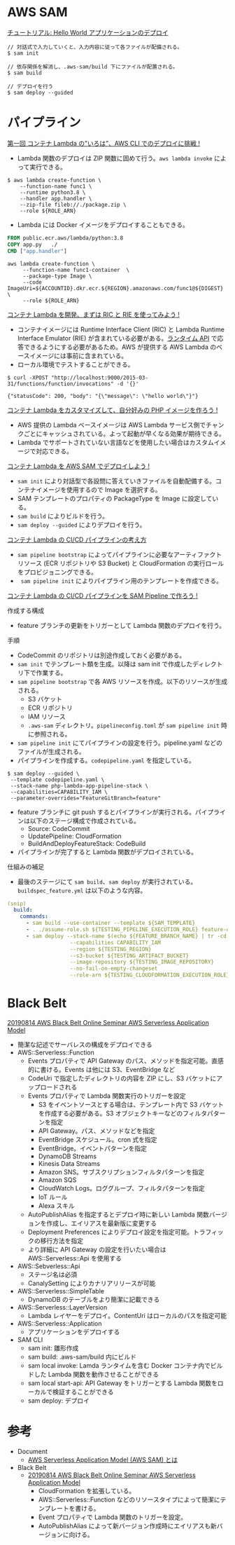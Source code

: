 
# AWS SAM

[チュートリアル: Hello World アプリケーションのデプロイ](https://docs.aws.amazon.com/ja_jp/serverless-application-model/latest/developerguide/serverless-getting-started-hello-world.html)

```
// 対話式で入力していくと、入力内容に従って各ファイルが配備される。
$ sam init

// 依存関係を解消し、.aws-sam/build 下にファイルが配置される。
$ sam build

// デプロイを行う
$ sam deploy --guided
```


# パイプライン

[第一回 コンテナ Lambda の”いろは”、AWS CLI でのデプロイに挑戦 !](https://aws.amazon.com/jp/builders-flash/202103/new-lambda-container-development/)

* Lambda 関数のデプロイは ZIP 関数に固めて行う。```aws lambda invoke``` によって実行できる。
```shell
$ aws lambda create-function \
    --function-name func1 \
    --runtime python3.8 \
    --handler app.handler \
    --zip-file fileb://./package.zip \
    --role ${ROLE_ARN} 
```
* Lambda には Docker イメージをデプロイすることもできる。
```Dockerfile
FROM public.ecr.aws/lambda/python:3.8
COPY app.py   ./
CMD ["app.handler"]  
```

```shell
aws lambda create-function \
     --function-name func1-container  \
     --package-type Image \
     --code ImageUri=${ACCOUNTID}.dkr.ecr.${REGION}.amazonaws.com/func1@${DIGEST} \
     --role ${ROLE_ARN}
```


[コンテナ Lambda を開発、まずは RIC と RIE を使ってみよう !](https://aws.amazon.com/jp/builders-flash/202104/new-lambda-container-development-2/)

* コンテナイメージには Runtime Interface Client (RIC) と Lambda Runtime Interface Emulator (RIE) が含まれている必要がある。[ランタイム API](https://docs.aws.amazon.com/ja_jp/lambda/latest/dg/runtimes-api.html) で応答できるようにする必要があるため。AWS  が提供する AWS Lambda のベースイメージには事前に含まれている。
* ローカル環境でテストすることができる。
```
$ curl -XPOST "http://localhost:9000/2015-03-31/functions/function/invocations" -d '{}'

{"statusCode": 200, "body": "{\"message\": \"hello world\"}"}
```


[コンテナ Lambda をカスタマイズして、自分好みの PHP イメージを作ろう !](https://aws.amazon.com/jp/builders-flash/202106/new-lambda-container-development-3/)

* AWS 提供の Lambda ベースイメージは AWS Lambda サービス側でチャンクごとにキャッシュされている。よって起動が早くなる効果が期待できる。
* Lambda でサポートされていない言語などを使用したい場合はカスタムイメージで対応できる。


[コンテナ Lambda を AWS SAM でデプロイしよう !](https://aws.amazon.com/jp/builders-flash/202107/new-lambda-container-development-4/?awsf.filter-name=*all)

* ```sam init``` により対話型で各設問に答えていきファイルを自動配備する。コンテナイメージを使用するので Image を選択する。
* SAM テンプレートのプロパティの PackageType を Image に設定している。
* ```sam build``` によりビルドを行う。
* ```sam deploy --guided``` によりデプロイを行う。


[コンテナ Lambda の CI/CD パイプラインの考え方](https://aws.amazon.com/jp/builders-flash/202109/new-lambda-container-development-5/)

* ```sam pipeline bootstrap``` によってパイプラインに必要なアーティファクトリソース (ECR リポジトリや S3 Bucket) と CloudFormation の実行ロールをプロビジョニングできる。
* ``` sam pipeline init``` によりパイプライン用のテンプレートを作成できる。


[コンテナ Lambda の CI/CD パイプラインを SAM Pipeline で作ろう !](https://aws.amazon.com/jp/builders-flash/202110/new-lambda-container-development-6/)

作成する構成
* feature ブランチの更新をトリガーとして Lambda 関数のデプロイを行う。

手順
* CodeCommit のリポジトリは別途作成しておく必要がある。
* ```sam init``` でテンプレート類を生成。以降は sam init で作成したディレクトリ下で作業する。
* ```sam pipeline bootstrap``` で各 AWS リソースを作成。以下のリソースが生成される。
  * S3 バケット
  * ECR リポジトリ
  * IAM リソース
  * ```.aws-sam``` ディレクトリ。```pipelineconfig.toml``` が ```sam pipeline init``` 時に参照される。
* ```sam pipeline init``` にてパイプラインの設定を行う。pipeline.yaml などのファイルが生成される。
* パイプラインを作成する。```codepipeline.yaml``` を指定している。
```shell
$ sam deploy --guided \
 --template codepipeline.yaml \
 --stack-name php-lambda-app-pipeline-stack \
 --capabilities=CAPABILITY_IAM \
 --parameter-overrides="FeatureGitBranch=feature"
```
* feature ブランチに git push するとパイプラインが実行される。パイプラインは以下のステージ構成で作成されている。
  * Source: CodeCommit
  * UpdatePipeline: CloudFormation
  * BuildAndDeployFeatureStack: CodeBuild
* パイプラインが完了すると Lambda 関数がデプロイされている。

仕組みの補足
* 最後のステージにて ```sam build```、```sam deploy``` が実行されている。```buildspec_feature.yml``` は以下のような内容。
```yaml
(snip)
  build:
    commands:
      - sam build --use-container --template ${SAM_TEMPLATE}
      - . ./assume-role.sh ${TESTING_PIPELINE_EXECUTION_ROLE} feature-deploy
      - sam deploy --stack-name $(echo ${FEATURE_BRANCH_NAME} | tr -cd '[a-zA-Z0-9-]')
                    --capabilities CAPABILITY_IAM
                    --region ${TESTING_REGION}
                    --s3-bucket ${TESTING_ARTIFACT_BUCKET}
                    --image-repository ${TESTING_IMAGE_REPOSITORY}
                    --no-fail-on-empty-changeset
                    --role-arn ${TESTING_CLOUDFORMATION_EXECUTION_ROLE}
```


# Black Belt

[20190814 AWS Black Belt Online Seminar AWS Serverless Application Model](https://pages.awscloud.com/rs/112-TZM-766/images/20190814_AWS-Blackbelt_SAM_rev.pdf)

* 簡潔な記述でサーバレスの構成をデプロイできる
* AWS::Serverless::Function
  * Events プロパティで API Gateway のパス、メソッドを指定可能。直感的に書ける。Events は他には S3、EventBridge など
  * CodeUri で指定したディレクトリの内容を ZIP にし、S3 バケットにアップロードされる
  * Events プロパティで Lambda 関数実行のトリガーを設定
    * S3 をイベントソースとする場合は、テンプレート内で S3 バケットを作成する必要がある。S3 オブジェクトキーなどのフィルタパターンを指定
    * API Gateway。パス、メソッドなどを指定
    * EventBridge スケジュール。cron 式を指定
    * EventBridge。イベントパターンを指定
    * DynamoDB Streams
    * Kinesis Data Streams
    * Amazon SNS。サブスクリプションフィルタパターンを指定
    * Amazon SQS
    * CloudWatch Logs。ロググループ、フィルタパターンを指定
    * IoT ルール
    * Alexa スキル
  * AutoPublishAlias を指定するとデプロイ時に新しい Lambda 関数バージョンを作成し、エイリアスを最新版に変更する
  * Deployment Preferences によりデプロイ設定を指定可能。トラフィックの移行方法を指定
  * より詳細に API Gateway の設定を行いたい場合は AWS::Serverless::Api を使用する
* AWS::Sebverless::Api
  * ステージ名は必須
  * CanalySetting によりカナリアリリースが可能
* AWS::Serverless::SimpleTable
  * DynamoDB のテーブルをより簡潔に記載できる
* AWS::Serverless::LayerVersion
  * Lambda レイヤーをデプロイ。ContentUri はローカルのパスを指定可能
* AWS::Serverless::Application
  * アプリケーションをデプロイする
* SAM CLI
  * sam init: 雛形作成
  * sam build: .aws-sam/build 内にビルド
  * sam local invoke: Lamda ランタイムを含む Docker コンテナ内でビルドした Lambda 関数を動作させることができる
  * sam local start-api: API Gateway をトリガーとする Lambda 関数をローカルで検証することができる
  * sam deploy: デプロイ



# 参考

* Document
  * [AWS Serverless Application Model (AWS SAM) とは](https://docs.aws.amazon.com/ja_jp/serverless-application-model/latest/developerguide/what-is-sam.htmll)
* Black Belt
  * [20190814 AWS Black Belt Online Seminar AWS Serverless Application Model](https://pages.awscloud.com/rs/112-TZM-766/images/20190814_AWS-Blackbelt_SAM_rev.pdf)
    * CloudFormation を拡張している。
    * AWS::Serverless::Function などのリソースタイプによって簡潔にテンプレートを書ける。
    * Event プロパティで Lambda 関数のトリガーを設定。
    * AutoPublishAlias によって新バージョン作成時にエイリアスも新バージョンに向ける。


